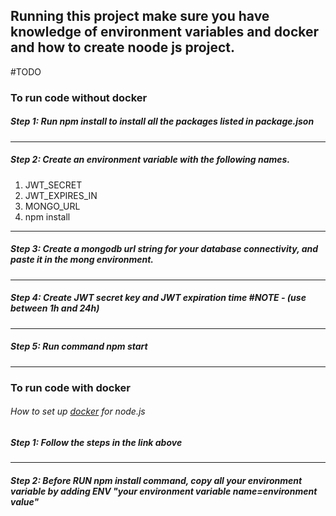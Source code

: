 ## Running this project make sure you have knowledge of environment variables and docker and how to create noode js project.

#TODO 

### To run code without docker

##### Step 1: Run npm install to install all the packages listed in package.json

---
##### Step 2: Create an environment variable with the following names.

1. JWT_SECRET
2. JWT_EXPIRES_IN
3. MONGO_URL
4. npm install

---
##### Step 3: Create a mongodb url string for your database connectivity, and paste it in the mong environment.
___

##### Step 4: Create JWT secret key and JWT expiration time #NOTE - (use between 1h and 24h)

-------------------------

##### Step 5: Run command npm start

---
### To run code with docker

###### How to set up [docker](https://www.docker.com/blog/how-to-setup-your-local-node-js-development-environment-using-docker/ "Optional Title") for node.js

##### Step 1: Follow the steps in the link above

---

##### Step 2: Before RUN npm install command, copy all your environment variable by adding ENV "your environment variable name=environment value"